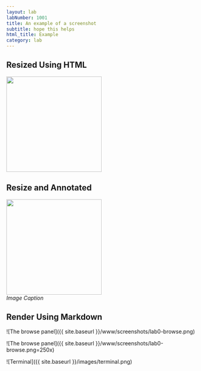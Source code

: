 ```yaml
---
layout: lab
labNumber: 1001
title: An example of a screenshot
subtitle: hope this helps
html_title: Example
category: lab
---
```



## Resized Using HTML
<img src="{{ site.baseurl }}/www/screenshots/lab0-browse.png" width="250"/>


## Resize and Annotated
<img src="{{ site.baseurl }}/www/screenshots/lab0-browse.png" width="250" /><br/>
*Image Caption*


## Render Using Markdown
![The browse panel]({{ site.baseurl }}/www/screenshots/lab0-browse.png)

![The browse panel]({{ site.baseurl }}/www/screenshots/lab0-browse.png=250x)

![Terminal]({{ site.baseurl }}/images/terminal.png)